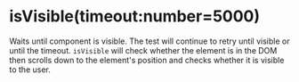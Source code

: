 # isVisible(timeout:number=5000)
Waits until component is visible. The test will continue to retry until visible or until the timeout. `isVisible` will check whether the element is in the DOM then scrolls down to the element's position and checks whether it is visible to the user.
